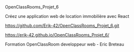 OpenClassRooms_Projet_6

Créez une application web de location immobilière avec React

https://github.com/Erik-42/OpenClassRooms_Projet_6.git

https://erik-42.github.io/OpenClassRooms_Projet_6/

Formation OpenClassRoom developpeur web - Eric Breteau

